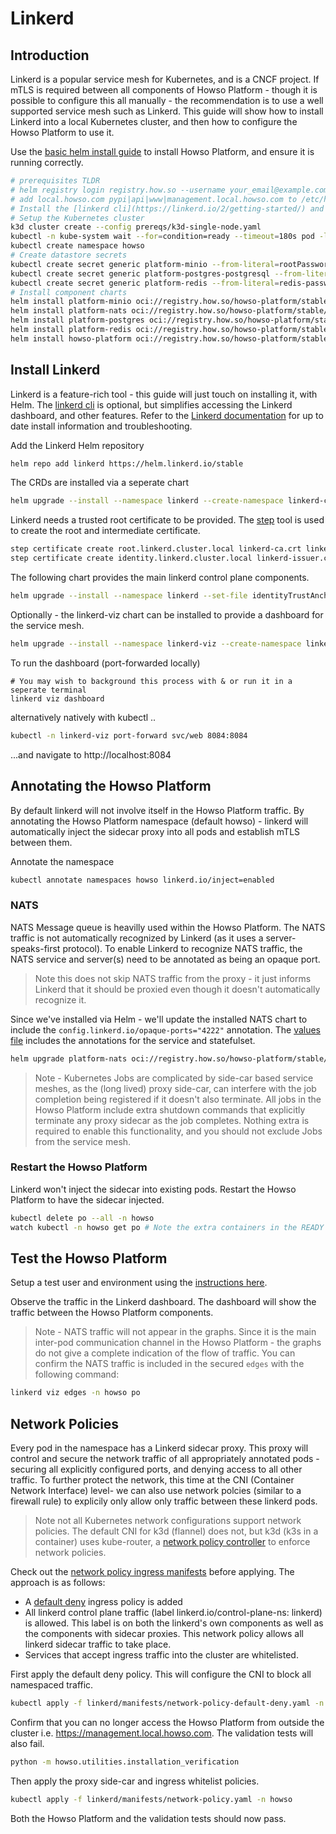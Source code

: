 # Linkerd 

## Introduction
Linkerd is a popular service mesh for Kubernetes, and is a CNCF project.  If mTLS is required between all components of Howso Platform - though it is possible to configure this all manually - the recommendation is to use a well supported service mesh such as Linkerd.  This guide will show how to install Linkerd into a local Kubernetes cluster, and then how to configure the Howso Platform to use it. 

Use the [basic helm install guide](../helm-basic/README.md) to install Howso Platform, and ensure it is running correctly.

```sh
# prerequisites TLDR
# helm registry login registry.how.so --username your_email@example.com --password your_license_id 
# add local.howso.com pypi|api|www|management.local.howso.com to /etc/hosts 
# Install the [linkerd cli](https://linkerd.io/2/getting-started/) and the certificate tool [step](https://smallstep.com/docs/step-cli/).
# Setup the Kubernetes cluster
k3d cluster create --config prereqs/k3d-single-node.yaml
kubectl -n kube-system wait --for=condition=ready --timeout=180s pod -l k8s-app=metrics-server
kubectl create namespace howso
# Create datastore secrets 
kubectl create secret generic platform-minio --from-literal=rootPassword="$(openssl rand -base64 20)" --from-literal=rootUser="$(openssl rand -base64 20)" --dry-run=client -o yaml | kubectl -n howso apply -f -
kubectl create secret generic platform-postgres-postgresql --from-literal=postgres-password="$(openssl rand -base64 20)" --dry-run=client -o yaml | kubectl -n howso apply -f -
kubectl create secret generic platform-redis --from-literal=redis-password="$(openssl rand -base64 20)" --dry-run=client -o yaml | kubectl -n howso apply -f -
# Install component charts 
helm install platform-minio oci://registry.how.so/howso-platform/stable/minio --namespace howso --values helm-basic/manifests/minio.yaml --wait
helm install platform-nats oci://registry.how.so/howso-platform/stable/nats --namespace howso --values helm-basic/manifests/nats.yaml --wait
helm install platform-postgres oci://registry.how.so/howso-platform/stable/postgresql --namespace howso --values helm-basic/manifests/postgres.yaml --wait
helm install platform-redis oci://registry.how.so/howso-platform/stable/redis --namespace howso --values helm-basic/manifests/redis.yaml --wait
helm install howso-platform oci://registry.how.so/howso-platform/stable/howso-platform --namespace howso --values helm-basic/manifests/howso-platform.yaml --wait --timeout 20m
```

## Install Linkerd
Linkerd is a feature-rich tool - this guide will just touch on installing it, with Helm.  The [linkerd cli](https://linkerd.io/2/getting-started/) is optional, but simplifies accessing the Linkerd dashboard, and other features.  Refer to the [Linkerd documentation](https://linkerd.io/2/overview/) for up to date install information and troubleshooting.

Add the Linkerd Helm repository
```sh
helm repo add linkerd https://helm.linkerd.io/stable
```

The CRDs are installed via a seperate chart
```sh
helm upgrade --install --namespace linkerd --create-namespace linkerd-crds linkerd/linkerd-crds --wait
```

Linkerd needs a trusted root certificate to be provided. The [step](https://smallstep.com/docs/step-cli/) tool is used to create the root and intermediate certificate.

```sh
step certificate create root.linkerd.cluster.local linkerd-ca.crt linkerd-ca.key --profile root-ca --no-password --insecure
step certificate create identity.linkerd.cluster.local linkerd-issuer.crt linkerd-issuer.key --profile intermediate-ca --not-after 8760h --no-password --insecure --ca linkerd-ca.crt --ca-key linkerd-ca.key
```

The following chart provides the main linkerd control plane components.
```sh
helm upgrade --install --namespace linkerd --set-file identityTrustAnchorsPEM=linkerd-ca.crt --set-file identity.issuer.tls.crtPEM=linkerd-issuer.crt --set-file identity.issuer.tls.keyPEM=linkerd-issuer.key linkerd-control-plane linkerd/linkerd-control-plane --wait
```

Optionally - the linkerd-viz chart can be installed to provide a dashboard for the service mesh. 
```sh
helm upgrade --install --namespace linkerd-viz --create-namespace linkerd-viz linkerd/linkerd-viz --wait
```

To run the dashboard (port-forwarded locally)
```
# You may wish to background this process with & or run it in a seperate terminal
linkerd viz dashboard
```

alternatively natively with kubectl ..
```sh
kubectl -n linkerd-viz port-forward svc/web 8084:8084
```
...and navigate to http://localhost:8084


## Annotating the Howso Platform

By default linkerd will not involve itself in the Howso Platform traffic.  By annotating the Howso Platform namespace (default howso) - linkerd will automatically inject the sidecar proxy into all pods and establish mTLS between them. 

Annotate the namespace
```sh
kubectl annotate namespaces howso linkerd.io/inject=enabled
```

### NATS
NATS Message queue is heavilly used within the Howso Platform.  The NATS traffic is not automatically recognized by Linkerd (as it uses a server-speaks-first protocol).  To enable Linkerd to recognize NATS traffic, the NATS service and server(s) need to be annotated as being an opaque port.

> Note this does not skip NATS traffic from the proxy - it just informs Linkerd that it should be proxied even though it doesn't automatically recognize it. 

Since we've installed via Helm - we'll update the installed NATS chart to include the `config.linkerd.io/opaque-ports="4222"` annotation.  The [values file](./manifests/nats.yaml) includes the annotations for the service and statefulset. 

```sh
helm upgrade platform-nats oci://registry.how.so/howso-platform/stable/nats --namespace howso --values linkerd/manifests/nats.yaml --wait
```

> Note - Kubernetes Jobs are complicated by side-car based service meshes, as the (long lived) proxy side-car, can interfere with the job completion being registered if it doesn't also terminate.  All jobs in the Howso Platform include extra shutdown commands that explicitly terminate any proxy sidecar as the job completes.  Nothing extra is required to enable this functionality, and you should not exclude Jobs from the service mesh. 


### Restart the Howso Platform

Linkerd won't inject the sidecar into existing pods.  Restart the Howso Platform to have the sidecar injected. 

```sh
kubectl delete po --all -n howso
watch kubectl -n howso get po # Note the extra containers in the READY column
```

## Test the Howso Platform

Setup a test user and environment using the [instructions here](../common/README.md#login-to-the-howso-platform).

Observe the traffic in the Linkerd dashboard.  The dashboard will show the traffic between the Howso Platform components.

> Note - NATS traffic will not appear in the graphs.  Since it is the main inter-pod communication channel in the Howso Platform - the graphs do not give a complete indication of the flow of traffic.  You can confirm the NATS traffic is included in the secured `edges` with the following command: 
```sh
linkerd viz edges -n howso po
```


## Network Policies

Every pod in the namespace has a Linkerd sidecar proxy. This proxy will control and secure the network traffic of all appropriately annotated pods - securing all explicitly configured ports, and denying access to all other traffic. 
 To further protect the network, this time at the CNI (Container Network Interface) level- we can also use network polcies (similar to a firewall rule) to explicily only allow only traffic between these linkerd pods. 

> Note not all Kubernetes network configurations support network policies.  The default CNI for k3d (flannel) does not, but k3d (k3s in a container) uses kube-router, a [network policy controller](https://docs.k3s.io/networking#network-policy-controller) to enforce network policies.

Check out the [network policy ingress manifests](./manifests/network-policy.yaml) before applying. The approach is as follows: 
- A [default deny](./manifests/network-policy-default-deny.yaml) ingress policy is added
- All linkerd control plane traffic (label linkerd.io/control-plane-ns: linkerd) is allowed.  This label is on both the linkerd's own components as well as the components with sidecar proxies. This network policy allows all linkerd sidecar traffic to take place. 
- Services that accept ingress traffic into the cluster are whitelisted.

First apply the default deny policy.  This will configure the CNI to block all namespaced traffic.
```sh
kubectl apply -f linkerd/manifests/network-policy-default-deny.yaml -n howso
```

Confirm that you can no longer access the Howso Platform from outside the cluster i.e. https://management.local.howso.com.  The validation tests will also fail. 

```sh
python -m howso.utilities.installation_verification
```

Then apply the proxy side-car and ingress whitelist policies.

```sh
kubectl apply -f linkerd/manifests/network-policy.yaml -n howso
```

Both the Howso Platform and the validation tests should now pass.